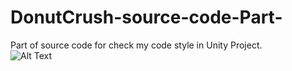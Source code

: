 # DonutCrush-source-code-Part-
Part of source code for check my code style in Unity Project.  
![Alt Text](https://github.com/ZenDeiAn/DonutCrush-source-code-Part-/blob/main/Cover.gif)
